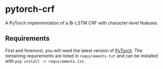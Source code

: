 # pytorch-crf

A PyTorch implementation of a Bi-LSTM CRF with character-level features

## Requirements

First and foremost, you will need the latest version of [PyTorch](https://pytorch.org/).
The remaining requirements are listed in `requirements.txt` and can be installed with
`pip install -r requirements.txt`.
